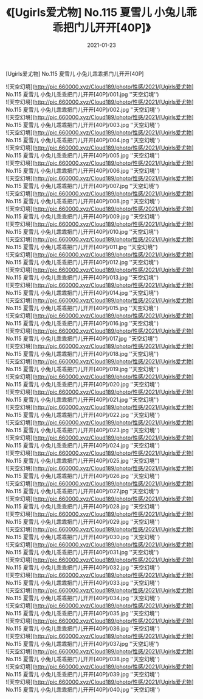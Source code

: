 ﻿---
layout: post
title:  《[Ugirls爱尤物] No.115 夏雪儿 小兔儿乖乖把门儿开开[40P]》
date:   2021-01-23
img: http://pic.660000.xyz/Cloud189/photo/性感/2021/[Ugirls爱尤物] No.115 夏雪儿 小兔儿乖乖把门儿开开[40P]/000.jpg
categories: [美女, 性感, 泳衣]
---

[Ugirls爱尤物] No.115 夏雪儿 小兔儿乖乖把门儿开开[40P]



![天空幻境](http://pic.660000.xyz/Cloud189/photo/性感/2021/[Ugirls爱尤物] No.115 夏雪儿 小兔儿乖乖把门儿开开[40P]/001.jpg ''天空幻境'') <br>
![天空幻境](http://pic.660000.xyz/Cloud189/photo/性感/2021/[Ugirls爱尤物] No.115 夏雪儿 小兔儿乖乖把门儿开开[40P]/002.jpg ''天空幻境'') <br>
![天空幻境](http://pic.660000.xyz/Cloud189/photo/性感/2021/[Ugirls爱尤物] No.115 夏雪儿 小兔儿乖乖把门儿开开[40P]/003.jpg ''天空幻境'') <br>
![天空幻境](http://pic.660000.xyz/Cloud189/photo/性感/2021/[Ugirls爱尤物] No.115 夏雪儿 小兔儿乖乖把门儿开开[40P]/004.jpg ''天空幻境'') <br>
![天空幻境](http://pic.660000.xyz/Cloud189/photo/性感/2021/[Ugirls爱尤物] No.115 夏雪儿 小兔儿乖乖把门儿开开[40P]/005.jpg ''天空幻境'') <br>
![天空幻境](http://pic.660000.xyz/Cloud189/photo/性感/2021/[Ugirls爱尤物] No.115 夏雪儿 小兔儿乖乖把门儿开开[40P]/006.jpg ''天空幻境'') <br>
![天空幻境](http://pic.660000.xyz/Cloud189/photo/性感/2021/[Ugirls爱尤物] No.115 夏雪儿 小兔儿乖乖把门儿开开[40P]/007.jpg ''天空幻境'') <br>
![天空幻境](http://pic.660000.xyz/Cloud189/photo/性感/2021/[Ugirls爱尤物] No.115 夏雪儿 小兔儿乖乖把门儿开开[40P]/008.jpg ''天空幻境'') <br>
![天空幻境](http://pic.660000.xyz/Cloud189/photo/性感/2021/[Ugirls爱尤物] No.115 夏雪儿 小兔儿乖乖把门儿开开[40P]/009.jpg ''天空幻境'') <br>
![天空幻境](http://pic.660000.xyz/Cloud189/photo/性感/2021/[Ugirls爱尤物] No.115 夏雪儿 小兔儿乖乖把门儿开开[40P]/010.jpg ''天空幻境'') <br>
![天空幻境](http://pic.660000.xyz/Cloud189/photo/性感/2021/[Ugirls爱尤物] No.115 夏雪儿 小兔儿乖乖把门儿开开[40P]/011.jpg ''天空幻境'') <br>
![天空幻境](http://pic.660000.xyz/Cloud189/photo/性感/2021/[Ugirls爱尤物] No.115 夏雪儿 小兔儿乖乖把门儿开开[40P]/012.jpg ''天空幻境'') <br>
![天空幻境](http://pic.660000.xyz/Cloud189/photo/性感/2021/[Ugirls爱尤物] No.115 夏雪儿 小兔儿乖乖把门儿开开[40P]/013.jpg ''天空幻境'') <br>
![天空幻境](http://pic.660000.xyz/Cloud189/photo/性感/2021/[Ugirls爱尤物] No.115 夏雪儿 小兔儿乖乖把门儿开开[40P]/014.jpg ''天空幻境'') <br>
![天空幻境](http://pic.660000.xyz/Cloud189/photo/性感/2021/[Ugirls爱尤物] No.115 夏雪儿 小兔儿乖乖把门儿开开[40P]/015.jpg ''天空幻境'') <br>
![天空幻境](http://pic.660000.xyz/Cloud189/photo/性感/2021/[Ugirls爱尤物] No.115 夏雪儿 小兔儿乖乖把门儿开开[40P]/016.jpg ''天空幻境'') <br>
![天空幻境](http://pic.660000.xyz/Cloud189/photo/性感/2021/[Ugirls爱尤物] No.115 夏雪儿 小兔儿乖乖把门儿开开[40P]/017.jpg ''天空幻境'') <br>
![天空幻境](http://pic.660000.xyz/Cloud189/photo/性感/2021/[Ugirls爱尤物] No.115 夏雪儿 小兔儿乖乖把门儿开开[40P]/018.jpg ''天空幻境'') <br>
![天空幻境](http://pic.660000.xyz/Cloud189/photo/性感/2021/[Ugirls爱尤物] No.115 夏雪儿 小兔儿乖乖把门儿开开[40P]/019.jpg ''天空幻境'') <br>
![天空幻境](http://pic.660000.xyz/Cloud189/photo/性感/2021/[Ugirls爱尤物] No.115 夏雪儿 小兔儿乖乖把门儿开开[40P]/020.jpg ''天空幻境'') <br>
![天空幻境](http://pic.660000.xyz/Cloud189/photo/性感/2021/[Ugirls爱尤物] No.115 夏雪儿 小兔儿乖乖把门儿开开[40P]/021.jpg ''天空幻境'') <br>
![天空幻境](http://pic.660000.xyz/Cloud189/photo/性感/2021/[Ugirls爱尤物] No.115 夏雪儿 小兔儿乖乖把门儿开开[40P]/022.jpg ''天空幻境'') <br>
![天空幻境](http://pic.660000.xyz/Cloud189/photo/性感/2021/[Ugirls爱尤物] No.115 夏雪儿 小兔儿乖乖把门儿开开[40P]/023.jpg ''天空幻境'') <br>
![天空幻境](http://pic.660000.xyz/Cloud189/photo/性感/2021/[Ugirls爱尤物] No.115 夏雪儿 小兔儿乖乖把门儿开开[40P]/024.jpg ''天空幻境'') <br>
![天空幻境](http://pic.660000.xyz/Cloud189/photo/性感/2021/[Ugirls爱尤物] No.115 夏雪儿 小兔儿乖乖把门儿开开[40P]/025.jpg ''天空幻境'') <br>
![天空幻境](http://pic.660000.xyz/Cloud189/photo/性感/2021/[Ugirls爱尤物] No.115 夏雪儿 小兔儿乖乖把门儿开开[40P]/026.jpg ''天空幻境'') <br>
![天空幻境](http://pic.660000.xyz/Cloud189/photo/性感/2021/[Ugirls爱尤物] No.115 夏雪儿 小兔儿乖乖把门儿开开[40P]/027.jpg ''天空幻境'') <br>
![天空幻境](http://pic.660000.xyz/Cloud189/photo/性感/2021/[Ugirls爱尤物] No.115 夏雪儿 小兔儿乖乖把门儿开开[40P]/028.jpg ''天空幻境'') <br>
![天空幻境](http://pic.660000.xyz/Cloud189/photo/性感/2021/[Ugirls爱尤物] No.115 夏雪儿 小兔儿乖乖把门儿开开[40P]/029.jpg ''天空幻境'') <br>
![天空幻境](http://pic.660000.xyz/Cloud189/photo/性感/2021/[Ugirls爱尤物] No.115 夏雪儿 小兔儿乖乖把门儿开开[40P]/030.jpg ''天空幻境'') <br>
![天空幻境](http://pic.660000.xyz/Cloud189/photo/性感/2021/[Ugirls爱尤物] No.115 夏雪儿 小兔儿乖乖把门儿开开[40P]/031.jpg ''天空幻境'') <br>
![天空幻境](http://pic.660000.xyz/Cloud189/photo/性感/2021/[Ugirls爱尤物] No.115 夏雪儿 小兔儿乖乖把门儿开开[40P]/032.jpg ''天空幻境'') <br>
![天空幻境](http://pic.660000.xyz/Cloud189/photo/性感/2021/[Ugirls爱尤物] No.115 夏雪儿 小兔儿乖乖把门儿开开[40P]/033.jpg ''天空幻境'') <br>
![天空幻境](http://pic.660000.xyz/Cloud189/photo/性感/2021/[Ugirls爱尤物] No.115 夏雪儿 小兔儿乖乖把门儿开开[40P]/034.jpg ''天空幻境'') <br>
![天空幻境](http://pic.660000.xyz/Cloud189/photo/性感/2021/[Ugirls爱尤物] No.115 夏雪儿 小兔儿乖乖把门儿开开[40P]/035.jpg ''天空幻境'') <br>
![天空幻境](http://pic.660000.xyz/Cloud189/photo/性感/2021/[Ugirls爱尤物] No.115 夏雪儿 小兔儿乖乖把门儿开开[40P]/036.jpg ''天空幻境'') <br>
![天空幻境](http://pic.660000.xyz/Cloud189/photo/性感/2021/[Ugirls爱尤物] No.115 夏雪儿 小兔儿乖乖把门儿开开[40P]/037.jpg ''天空幻境'') <br>
![天空幻境](http://pic.660000.xyz/Cloud189/photo/性感/2021/[Ugirls爱尤物] No.115 夏雪儿 小兔儿乖乖把门儿开开[40P]/038.jpg ''天空幻境'') <br>
![天空幻境](http://pic.660000.xyz/Cloud189/photo/性感/2021/[Ugirls爱尤物] No.115 夏雪儿 小兔儿乖乖把门儿开开[40P]/039.jpg ''天空幻境'') <br>
![天空幻境](http://pic.660000.xyz/Cloud189/photo/性感/2021/[Ugirls爱尤物] No.115 夏雪儿 小兔儿乖乖把门儿开开[40P]/040.jpg ''天空幻境'') <br>